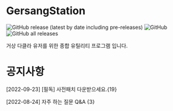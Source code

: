 # GersangStation
![GitHub release (latest by date including pre-releases)](https://img.shields.io/github/v/release/byungmeo/GersangStation)
![GitHub](https://img.shields.io/github/license/byungmeo/GersangStation)
![GitHub all releases](https://img.shields.io/github/downloads/byungmeo/GersangStation/total)

거상 다클라 유저를 위한 종합 유틸리티 프로그램 입니다.

# 공지사항
[2022-09-23] [필독] 사전패치 다운받으세요.{19}

[2022-08-24] 자주 하는 질문 Q&A {3}
